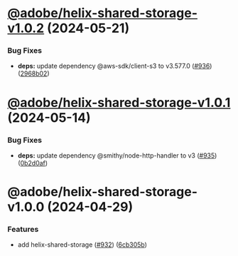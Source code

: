 # [@adobe/helix-shared-storage-v1.0.2](https://github.com/adobe/helix-shared/compare/@adobe/helix-shared-storage-v1.0.1...@adobe/helix-shared-storage-v1.0.2) (2024-05-21)


### Bug Fixes

* **deps:** update dependency @aws-sdk/client-s3 to v3.577.0 ([#936](https://github.com/adobe/helix-shared/issues/936)) ([2968b02](https://github.com/adobe/helix-shared/commit/2968b02a15332dce849a2b997ca0c0d34210ede9))

# [@adobe/helix-shared-storage-v1.0.1](https://github.com/adobe/helix-shared/compare/@adobe/helix-shared-storage-v1.0.0...@adobe/helix-shared-storage-v1.0.1) (2024-05-14)


### Bug Fixes

* **deps:** update dependency @smithy/node-http-handler to v3 ([#935](https://github.com/adobe/helix-shared/issues/935)) ([0b2d0af](https://github.com/adobe/helix-shared/commit/0b2d0af069bfc4d7b3a1e69ca24324b35115a8be))

# @adobe/helix-shared-storage-v1.0.0 (2024-04-29)


### Features

* add helix-shared-storage ([#932](https://github.com/adobe/helix-shared/issues/932)) ([6cb305b](https://github.com/adobe/helix-shared/commit/6cb305bee89225648b88d25278577ddcaa207f95))

